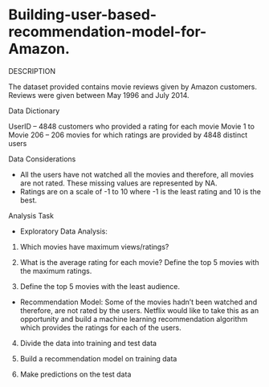 # Building-user-based-recommendation-model-for-Amazon.

DESCRIPTION

The dataset provided contains movie reviews given by Amazon customers. Reviews were given between May 1996 and July 2014.

Data Dictionary

UserID – 4848 customers who provided a rating for each movie
Movie 1 to Movie 206 – 206 movies for which ratings are provided by 4848 distinct users

Data Considerations

- All the users have not watched all the movies and therefore, all movies are not rated. These missing values are represented by NA.
- Ratings are on a scale of -1 to 10 where -1 is the least rating and 10 is the best.

Analysis Task

- Exploratory Data Analysis:

1. Which movies have maximum views/ratings?

2. What is the average rating for each movie? Define the top 5 movies with the maximum ratings.

3. Define the top 5 movies with the least audience.

- Recommendation Model: Some of the movies hadn’t been watched and therefore, are not rated by the users. Netflix would like to take this as an opportunity and build a machine learning recommendation algorithm which provides the ratings for each of the users.

4. Divide the data into training and test data

5. Build a recommendation model on training data

6. Make predictions on the test data
